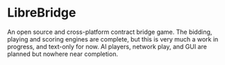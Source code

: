 # LibreBridge
An open source and cross-platform contract bridge game. The bidding, playing and scoring engines are complete, but this is very much a work in progress, and text-only for now. AI players, network play, and GUI are planned but nowhere near completion.
